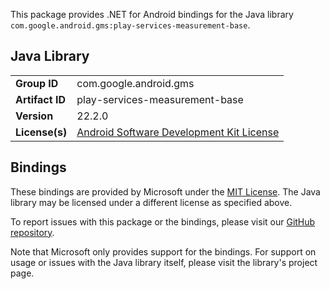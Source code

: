 This package provides .NET for Android bindings for the Java library `com.google.android.gms:play-services-measurement-base`.

## Java Library

| | |
|-|-|
| **Group ID** | com.google.android.gms |
| **Artifact ID** | play-services-measurement-base |
| **Version** | 22.2.0 |
| **License(s)** | [Android Software Development Kit License](https://developer.android.com/studio/terms.html) |

## Bindings

These bindings are provided by Microsoft under the [MIT License](https://opensource.org/licenses/MIT). The Java
library may be licensed under a different license as specified above.

To report issues with this package or the bindings, please visit our [GitHub repository](https://aka.ms/android-libraries).

Note that Microsoft only provides support for the bindings. For support on
usage or issues with the Java library itself, please visit the library's project page.
